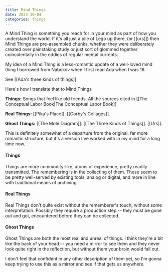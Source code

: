 ```yaml
---
title: Mind Things
date: 2023-10-04
categories: things
---
```

A Mind Thing is something you reach for in your mind as part of how you understand the world. If it's all just a pile of Lego up there, (or [[urs]]) then Mind Things are pre-assembled chunks, whether they were deliberately created over painstaking study or just sort of glommed together coincidentally in the eddies of regular mental currents.

My idea of a Mind Thing is a less-romantic update of a well-loved mind thing I borrowed from Nabokov when I first read Ada when I was 16. 

See [[Ada's three kinds of things]]



Here's how I translate that to Mind Things

**Things:** Songs that feel like old friends. All the sources cited in [[The Conceptual Labor Book|The Conceptual Labor Book]]

**Real Things:** [[Pika's Place]]. [[Corby's Collages]].

**Ghost Things:** [[The Mole Diagram]]. [[The Three Kinds of Things]]. [[Urs]].


This is definitely somewhat of a departure from the original, far more romantic structure, but it's a version I've worked with in my mind for a long time now.

#### Things

Things are more commodity-like, atoms of experience, pretty readily transmitted. The remembering is in the collecting of them. These seem to be pretty well-served by existing tools, analog or digital, and more in line with traditional means of archiving.

#### Real Things

Real Things don't quite exist without the rememberer's touch, without some interpretation. Possibly they require a production step -- they must be gone out and got, encountered before they can be collected.

#### Ghost Things

Ghost Things are both the most real and unreal of things. I think they're a bit like the back of your head -- you need a mirror to see them and they never look quite right in the reflection, but without them your brain would fall out.

I don't feel that confident in any other description of them yet, so I'm gonna keep trying to use this as a mirror and see if that gets us anywhere.
